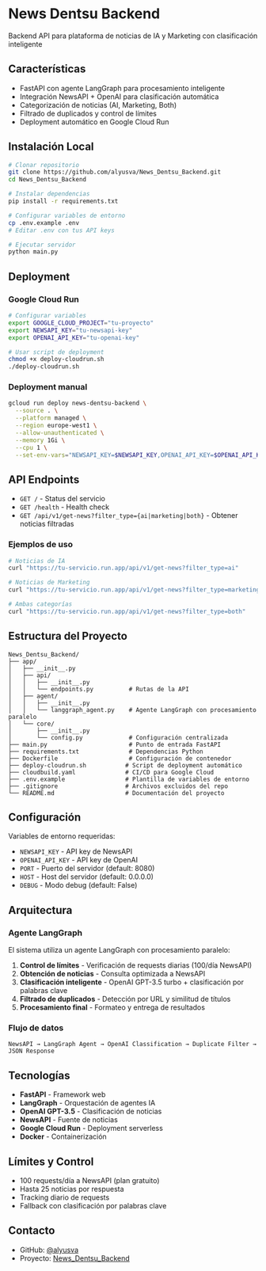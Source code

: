 # News Dentsu Backend

Backend API para plataforma de noticias de IA y Marketing con clasificación inteligente

## Características

- FastAPI con agente LangGraph para procesamiento inteligente
- Integración NewsAPI + OpenAI para clasificación automática
- Categorización de noticias (AI, Marketing, Both)
- Filtrado de duplicados y control de límites
- Deployment automático en Google Cloud Run

## Instalación Local

```bash
# Clonar repositorio
git clone https://github.com/alyusva/News_Dentsu_Backend.git
cd News_Dentsu_Backend

# Instalar dependencias
pip install -r requirements.txt

# Configurar variables de entorno
cp .env.example .env
# Editar .env con tus API keys

# Ejecutar servidor
python main.py
```

## Deployment

### Google Cloud Run
```bash
# Configurar variables
export GOOGLE_CLOUD_PROJECT="tu-proyecto"
export NEWSAPI_KEY="tu-newsapi-key"
export OPENAI_API_KEY="tu-openai-key"

# Usar script de deployment
chmod +x deploy-cloudrun.sh
./deploy-cloudrun.sh
```

### Deployment manual
```bash
gcloud run deploy news-dentsu-backend \
  --source . \
  --platform managed \
  --region europe-west1 \
  --allow-unauthenticated \
  --memory 1Gi \
  --cpu 1 \
  --set-env-vars="NEWSAPI_KEY=$NEWSAPI_KEY,OPENAI_API_KEY=$OPENAI_API_KEY"
```

## API Endpoints

- `GET /` - Status del servicio
- `GET /health` - Health check
- `GET /api/v1/get-news?filter_type={ai|marketing|both}` - Obtener noticias filtradas

### Ejemplos de uso
```bash
# Noticias de IA
curl "https://tu-servicio.run.app/api/v1/get-news?filter_type=ai"

# Noticias de Marketing
curl "https://tu-servicio.run.app/api/v1/get-news?filter_type=marketing"

# Ambas categorías
curl "https://tu-servicio.run.app/api/v1/get-news?filter_type=both"
```

## Estructura del Proyecto

```
News_Dentsu_Backend/
├── app/
│   ├── __init__.py
│   ├── api/
│   │   ├── __init__.py
│   │   └── endpoints.py          # Rutas de la API
│   ├── agent/
│   │   ├── __init__.py
│   │   └── langgraph_agent.py    # Agente LangGraph con procesamiento paralelo
│   └── core/
│       ├── __init__.py
│       └── config.py             # Configuración centralizada
├── main.py                       # Punto de entrada FastAPI
├── requirements.txt              # Dependencias Python
├── Dockerfile                    # Configuración de contenedor
├── deploy-cloudrun.sh           # Script de deployment automático
├── cloudbuild.yaml              # CI/CD para Google Cloud
├── .env.example                 # Plantilla de variables de entorno
├── .gitignore                   # Archivos excluidos del repo
└── README.md                    # Documentación del proyecto
```

## Configuración

Variables de entorno requeridas:
- `NEWSAPI_KEY` - API key de NewsAPI
- `OPENAI_API_KEY` - API key de OpenAI  
- `PORT` - Puerto del servidor (default: 8080)
- `HOST` - Host del servidor (default: 0.0.0.0)
- `DEBUG` - Modo debug (default: False)

## Arquitectura

### Agente LangGraph
El sistema utiliza un agente LangGraph con procesamiento paralelo:

1. **Control de límites** - Verificación de requests diarias (100/día NewsAPI)
2. **Obtención de noticias** - Consulta optimizada a NewsAPI
3. **Clasificación inteligente** - OpenAI GPT-3.5 turbo + clasificación por palabras clave
4. **Filtrado de duplicados** - Detección por URL y similitud de títulos
5. **Procesamiento final** - Formateo y entrega de resultados

### Flujo de datos
```
NewsAPI → LangGraph Agent → OpenAI Classification → Duplicate Filter → JSON Response
```

## Tecnologías

- **FastAPI** - Framework web
- **LangGraph** - Orquestación de agentes IA
- **OpenAI GPT-3.5** - Clasificación de noticias
- **NewsAPI** - Fuente de noticias
- **Google Cloud Run** - Deployment serverless
- **Docker** - Containerización

## Límites y Control

- 100 requests/día a NewsAPI (plan gratuito)
- Hasta 25 noticias por respuesta
- Tracking diario de requests
- Fallback con clasificación por palabras clave

## Contacto

- GitHub: [@alyusva](https://github.com/alyusva)
- Proyecto: [News_Dentsu_Backend](https://github.com/alyusva/News_Dentsu_Backend)
